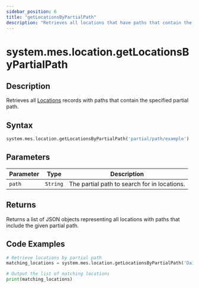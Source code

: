 ```yaml
---
sidebar_position: 6
title: "getLocationsByPartialPath"
description: "Retrieves all locations that have paths that contain the provided path."
---
```


# system.mes.location.getLocationsByPartialPath

## Description

Retrieves all [Locations](../../data-model/location-model/location) records with paths that contain the specified partial path.

## Syntax
```python
system.mes.location.getLocationsByPartialPath('partial/path/example')
```

## Parameters

| Parameter | Type     | Description                                  |
|-----------|----------|----------------------------------------------|
| `path`    | `String` | The partial path to search for in locations. |

## Returns

Returns a list of JSON objects representing all locations with paths that include the given partial path.

## Code Examples

```python
# Retrieve locations by partial path
matching_locations = system.mes.location.getLocationsByPartialPath('DairyCo')

# Output the list of matching locations
print(matching_locations)
```